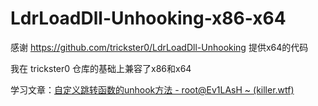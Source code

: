 
# LdrLoadDll-Unhooking-x86-x64

感谢 https://github.com/trickster0/LdrLoadDll-Unhooking 提供x64的代码

我在 trickster0 仓库的基础上兼容了x86和x64

学习文章：[自定义跳转函数的unhook方法 - root@Ev1LAsH ~ (killer.wtf)](https://killer.wtf/2022/01/19/CustomJmpUnhook.html)
